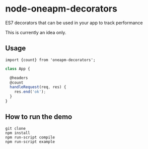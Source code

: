 # node-oneapm-decorators
ES7 decorators that can be used in your app to track performance

This is currently an idea only.

## Usage

```
import {count} from 'oneapm-decorators';
```

```js
class App {

  @headers
  @count
  handleRequest(req, res) {
    res.end('ok');
  }
}
```

## How to run the demo

```
git clone
npm install
npm run-script compile
npm run-script example
```

